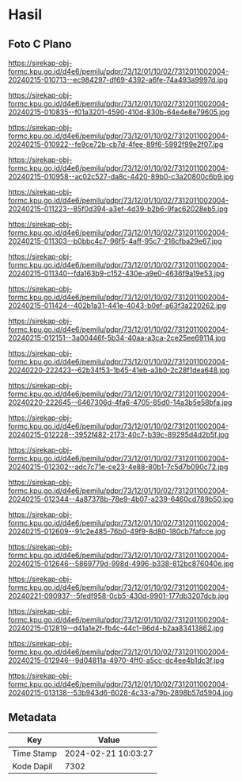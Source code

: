 # Hasil

## Foto C Plano

https://sirekap-obj-formc.kpu.go.id/d4e6/pemilu/pdpr/73/12/01/10/02/7312011002004-20240215-010713--ec984297-df69-4392-a6fe-74a493a9997d.jpg

https://sirekap-obj-formc.kpu.go.id/d4e6/pemilu/pdpr/73/12/01/10/02/7312011002004-20240215-010835--f01a3201-4590-410d-830b-64e4e8e79605.jpg

https://sirekap-obj-formc.kpu.go.id/d4e6/pemilu/pdpr/73/12/01/10/02/7312011002004-20240215-010922--fe9ce72b-cb7d-4fee-89f6-5992f99e2f07.jpg

https://sirekap-obj-formc.kpu.go.id/d4e6/pemilu/pdpr/73/12/01/10/02/7312011002004-20240215-010958--ac02c527-da8c-4420-89b0-c3a20800c6b9.jpg

https://sirekap-obj-formc.kpu.go.id/d4e6/pemilu/pdpr/73/12/01/10/02/7312011002004-20240215-011223--85f0d394-a3ef-4d39-b2b6-9fac62028eb5.jpg

https://sirekap-obj-formc.kpu.go.id/d4e6/pemilu/pdpr/73/12/01/10/02/7312011002004-20240215-011303--b0bbc4c7-96f5-4aff-95c7-216cfba29e67.jpg

https://sirekap-obj-formc.kpu.go.id/d4e6/pemilu/pdpr/73/12/01/10/02/7312011002004-20240215-011340--fda163b9-c152-430e-a9e0-4636f9a19e53.jpg

https://sirekap-obj-formc.kpu.go.id/d4e6/pemilu/pdpr/73/12/01/10/02/7312011002004-20240215-011424--402b1a31-441e-4043-b0ef-a63f3a220262.jpg

https://sirekap-obj-formc.kpu.go.id/d4e6/pemilu/pdpr/73/12/01/10/02/7312011002004-20240215-012151--3a00446f-5b34-40aa-a3ca-2ce25ee69114.jpg

https://sirekap-obj-formc.kpu.go.id/d4e6/pemilu/pdpr/73/12/01/10/02/7312011002004-20240220-222423--62b34f53-1b45-41eb-a3b0-2c28f1dea648.jpg

https://sirekap-obj-formc.kpu.go.id/d4e6/pemilu/pdpr/73/12/01/10/02/7312011002004-20240220-222645--6467306d-4fa6-4705-85d0-14a3b5e58bfa.jpg

https://sirekap-obj-formc.kpu.go.id/d4e6/pemilu/pdpr/73/12/01/10/02/7312011002004-20240215-012228--3952f482-2173-40c7-b39c-89295d4d2b5f.jpg

https://sirekap-obj-formc.kpu.go.id/d4e6/pemilu/pdpr/73/12/01/10/02/7312011002004-20240215-012302--adc7c71e-ce23-4e88-80b1-7c5d7b090c72.jpg

https://sirekap-obj-formc.kpu.go.id/d4e6/pemilu/pdpr/73/12/01/10/02/7312011002004-20240215-012344--4a87378b-78e9-4b07-a239-6460cd789b50.jpg

https://sirekap-obj-formc.kpu.go.id/d4e6/pemilu/pdpr/73/12/01/10/02/7312011002004-20240215-012609--91c2e485-76b0-49f9-8d80-180cb7fafcce.jpg

https://sirekap-obj-formc.kpu.go.id/d4e6/pemilu/pdpr/73/12/01/10/02/7312011002004-20240215-012646--5869779d-998d-4996-b338-812bc876040e.jpg

https://sirekap-obj-formc.kpu.go.id/d4e6/pemilu/pdpr/73/12/01/10/02/7312011002004-20240221-090937--5fedf958-0cb5-430d-9901-177db3207dcb.jpg

https://sirekap-obj-formc.kpu.go.id/d4e6/pemilu/pdpr/73/12/01/10/02/7312011002004-20240215-012819--d41a1e2f-fb4c-44c1-96d4-b2aa83413862.jpg

https://sirekap-obj-formc.kpu.go.id/d4e6/pemilu/pdpr/73/12/01/10/02/7312011002004-20240215-012946--9d04811a-4970-4ff0-a5cc-dc4ee4b1dc3f.jpg

https://sirekap-obj-formc.kpu.go.id/d4e6/pemilu/pdpr/73/12/01/10/02/7312011002004-20240215-013138--53b943d6-6028-4c33-a79b-2898b57d5904.jpg


## Metadata

| Key        | Value               |
| ---------- | ------------------- |
| Time Stamp | 2024-02-21 10:03:27 |
| Kode Dapil | 7302                |



